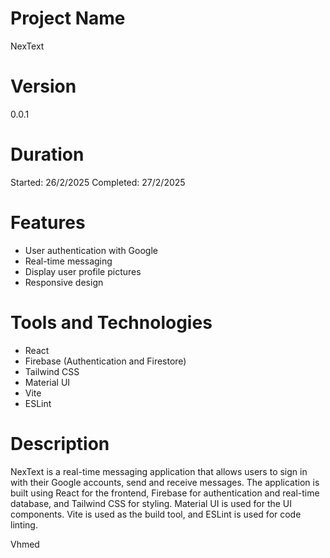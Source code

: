 # Project Name
NexText

# Version
0.0.1

# Duration
Started: 26/2/2025 Completed: 27/2/2025

# Features
- User authentication with Google
- Real-time messaging
- Display user profile pictures
- Responsive design

# Tools and Technologies
- React
- Firebase (Authentication and Firestore)
- Tailwind CSS
- Material UI
- Vite
- ESLint

# Description
NexText is a real-time messaging application that allows users to sign in with their Google accounts, send and receive messages. The application is built using React for the frontend, Firebase for authentication and real-time database, and Tailwind CSS for styling. Material UI is used for the UI components. Vite is used as the build tool, and ESLint is used for code linting.

Vhmed
